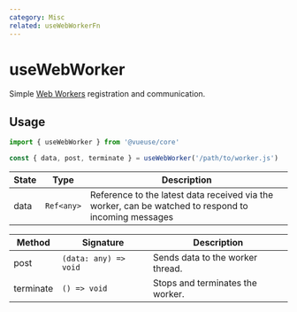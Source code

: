 ```yaml
---
category: Misc
related: useWebWorkerFn
---
```


# useWebWorker

Simple [Web Workers](https://developer.mozilla.org/en-US/docs/Web/API/Web_Workers_API/Using_web_workers) registration and communication.

## Usage

```js
import { useWebWorker } from '@vueuse/core'

const { data, post, terminate } = useWebWorker('/path/to/worker.js')
```

| State | Type       | Description                                                                                          |
| ----- | ---------- | ---------------------------------------------------------------------------------------------------- |
| data  | `Ref<any>` | Reference to the latest data received via the worker, can be watched to respond to incoming messages |


| Method    | Signature             | Description                      |
| --------- | --------------------- | -------------------------------- |
| post      | `(data: any) => void` | Sends data to the worker thread. |
| terminate | `() => void`          | Stops and terminates the worker. |
